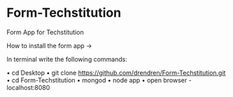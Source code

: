 # Form-Techstitution

Form App for Techstitution

How to install the form app → 

In terminal write the following commands:

• cd Desktop
• git clone https://github.com/drendren/Form-Techstitution.git
• cd Form-Techstitution
• mongod
• node app
• open browser - localhost:8080
